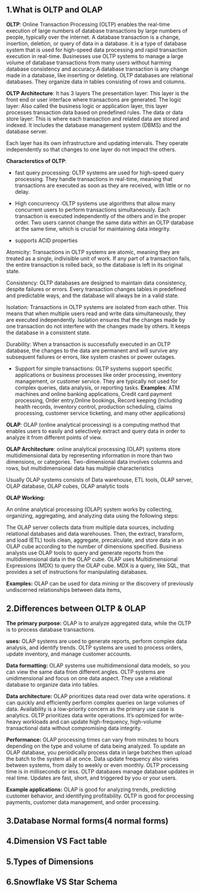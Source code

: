 ## 1.What is OLTP and OLAP
**OLTP**: Online Transaction Processing (OLTP) enables the real-time execution of large numbers of database transactions by large numbers of people, typically over the internet. A database transaction is a change, insertion, deletion, or query of data in a database. it is a type of database system that is used for high-speed data processing and rapid transaction execution in real-time. Businesses use OLTP systems to manage a large volume of database transactions from many users without harming database consistency and accuracy.A database transaction is any change made in a database, like inserting or deleting. OLTP databases are relational databases. They organize data in tables consisting of rows and columns.

**OLTP Architecture**: It has 3 layers The presentation layer:
This layer is the front end or user interface where transactions are generated. The logic layer: Also called the business logic or application layer, this layer processes transaction data based on predefined rules. The data or data store layer: This is where each transaction and related data are stored and indexed. It includes the database management system (DBMS) and the database server.

Each layer has its own infrastructure and updating intervals. They operate independently so that changes to one layer do not impact the others.

**Characterstics of OLTP**:

* fast query processing: OLTP systems are used for high-speed query processing. They handle transactions in real-time, meaning that transactions are executed as soon as they are received, with little or no delay.

* High concurrency :OLTP systems use algorithms that allow many concurrent users to perform transactions simultaneously. Each transaction is executed independently of the others and in the proper order. Two users cannot change the same data within an OLTP database at the same time, which is crucial for maintaining data integrity.

* supports ACID properties

Atomicity: Transactions in OLTP systems are atomic, meaning they are treated as a single, indivisible unit of work. If any part of a transaction fails, the entire transaction is rolled back, so the database is left in its original state.

Consistency: OLTP databases are designed to maintain data consistency, despite failures or errors. Every transaction changes tables in predefined and predictable ways, and the database will always be in a valid state.

Isolation: Transactions in OLTP systems are isolated from each other. This means that when multiple users read and write data simultaneously, they are executed independently. Isolation ensures that the changes made by one transaction do not interfere with the changes made by others. It keeps the database in a consistent state.‍

Durability: When a transaction is successfully executed in an OLTP database, the changes to the data are permanent and will survive any subsequent failures or errors, like system crashes or power outages.

* Support for simple transactions: OLTP systems support specific applications or business processes like order processing, inventory management, or customer service. They are typically not used for complex queries, data analysis, or reporting tasks.
**Examples**: ATM machines and online banking applications, Credit card payment processing, Order entry,Online bookings, Record keeping (including health records, inventory control, production scheduling, claims processing, customer service ticketing, and many other applications)

**OLAP**: OLAP (online analytical processing) is a computing method that enables users to easily and selectively extract and query data in order to analyze it from different points of view.

**OLAP Architecture**: online analytical processing (OLAP) systems store multidimensional data by representing information in more than two dimensions, or categories. Two-dimensional data involves columns and rows, but multidimensional data has multiple characteristics

Usually OLAP systems consists of Data warehouse, ETL tools, OLAP server, OLAP database, OLAP cubes, OLAP analytic tools

**OLAP Working:**

An online analytical processing (OLAP) system works by collecting, organizing, aggregating, and analyzing data using the following steps:

The OLAP server collects data from multiple data sources, including relational databases and data warehouses. Then, the extract, transform, and load (ETL) tools clean, aggregate, precalculate, and store data in an OLAP cube according to the number of dimensions specified. Business analysts use OLAP tools to query and generate reports from the multidimensional data in the OLAP cube. OLAP uses Multidimensional Expressions (MDX) to query the OLAP cube. MDX is a query, like SQL, that provides a set of instructions for manipulating databases.

**Examples:** OLAP can be used for data mining or the discovery of previously undiscerned relationships between data items,


## 2.Differences between OLTP & OLAP

**The primary purpose:** OLAP is to analyze aggregated data, while the OLTP is to process database transactions.

**uses:** OLAP systems are used to generate reports, perform complex data analysis, and identify trends. OLTP systems are used to process orders, update inventory, and manage customer accounts.

**Data formatting:** OLAP systems use multidimensional data models, so you can view the same data from different angles. OLTP systems are unidimensional and focus on one data aspect. They use a relational database to organize data into tables.

**Data architecture:** OLAP prioritizes data read over data write operations. it can quickly and efficiently perform complex queries on large volumes of data. Availability is a low-priority concern as the primary use case is analytics. OLTP prioritizes data write operations. It’s optimized for write-heavy workloads and can update high-frequency, high-volume transactional data without compromising data integrity.

**Performance:** OLAP processing times can vary from minutes to hours depending on the type and volume of data being analyzed. To update an OLAP database, you periodically process data in large batches then upload the batch to the system all at once. Data update frequency also varies between systems, from daily to weekly or even monthly. OLTP processing time is in milliseconds or less. OLTP databases manage database updates in real time. Updates are fast, short, and triggered by you or your users.

**Example applications:** OLAP is good for analyzing trends, predicting customer behavior, and identifying profitability. OLTP is good for processing payments, customer data management, and order processing.


## 3.Database Normal forms(4 normal forms)


## 4.Dimension VS Fact table


## 5.Types of Dimensions


## 6.Snowflake VS Star Schema
